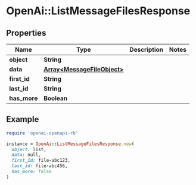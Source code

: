# OpenAi::ListMessageFilesResponse

## Properties

| Name | Type | Description | Notes |
| ---- | ---- | ----------- | ----- |
| **object** | **String** |  |  |
| **data** | [**Array&lt;MessageFileObject&gt;**](MessageFileObject.md) |  |  |
| **first_id** | **String** |  |  |
| **last_id** | **String** |  |  |
| **has_more** | **Boolean** |  |  |

## Example

```ruby
require 'openai-openapi-rb'

instance = OpenAi::ListMessageFilesResponse.new(
  object: list,
  data: null,
  first_id: file-abc123,
  last_id: file-abc456,
  has_more: false
)
```

